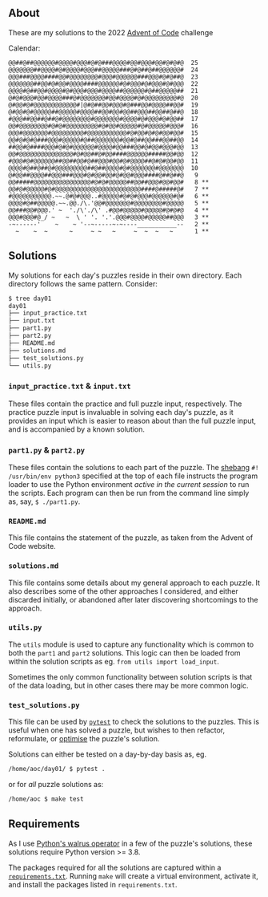 ## About

These are my solutions to the 2022 [Advent of
Code](https://adventofcode.com/2022) challenge

Calendar:
```
@@##@##@@@@@@#@@@@#@@@#@#@###@@@@#@@#@@@#@@#@#@#@  25
@@@@@@@##@@@@#@#@@@@#@@@##@@@@@###@#@##@##@@@@@@#  24
@@@###@@@@####@@#@@@@@@@@#@@@#@@@@@@###@@@#@#@##@  23
@@@@@@@##@@#@#@@#@@@@####@@@@@@#@#@@@#@#@@@#@#@@@  22
@@@@#@##@@#@@@@#@#@@@#@@@#@@@@##@@@@@@#@##@@@@@##  21
@#@#@@@#@@#@@@@###@#@@@@@@@#@@#@@@@#@#@@@@@@@@@#@  20
@#@@#@#@@@@@@@@@@@@#|@#@##@@#@@@#@###@@#@@@@##@@#  19
@#@@#@#@@@@@##@@@@@#@@@@##@@#@@#@@##@@@##@@##@##@  18
#@@@##@@##@##@#@@@@@@@@#@@@@@@@#@@@@#@#@@@#@#@@##  17
@@#@@@@@@@@#@#@#@@@@@@@@@#@#@@#@@@@@#@#@@@@@#@@@#  16
@@@#@@@@@@@#@@@@@@@@@#@@@@@@@@@@@#@#@@#@#@#@@#@@#  15
@@#@#@#@###@@@#@@@@@#@##@@@@@@@#@@#@##@@###@@##@@  14
##@@#@####@@@#@#@#@@@@@@#@@@@#@@###@@#@#@@#@@@#@@  13
@@#@@@@@@@@@@@@@@@#@#@@##@#@@####@@@@@@#####@@#@@  12
#@@@#@#@@@@@@##@@##@@#@##@@@#@@#@#@@@@##@#@#@@#@@  11
@@@@#@##@##@#@@@@@@@@@##@##@@@@#@#@@@@@@@#@@@@@@@  10
@#@@##@@@@##@@@###@@@#@#@@#@@#@#@@#@@@####@##@##@   9
@@#####@@@@@@@@@@@@@@@@#@#@#@@@@@##@@##@@@#@@#@@#   8 **
@@#@#@@@@@#@#@@@@@@@@@@@@@@@@@@@@@@@@####@#####@#   7 **
#@@@@@@@@@@@.~~.@#@#@@@..#@@@@@#@#@#@@@#@@@@@@#@#   6 **
@@@@#@##@@@@@.~~.@@./\.'@@#@@@@@@@#@@@@@@@@#@@@@@   5 **
@@###@@#@@@.' ~  './\'./\' .#@@#@@@@@#@@@@@#@#@#@   4 **
@@@#@@@#@_/ ~   ~  \ ' '. '.'.@@@#@@@@#@@@@@##@@@   3 **
-~------'    ~    ~ '--~-----~-~----___________--   2 **
  ~    ~  ~      ~     ~ ~   ~     ~  ~  ~   ~      1 **
```

## Solutions

My solutions for each day's puzzles reside in their own directory. Each
directory follows the same pattern. Consider:

```sh
$ tree day01
day01
├── input_practice.txt
├── input.txt
├── part1.py
├── part2.py
├── README.md
├── solutions.md
├── test_solutions.py
└── utils.py
```

### `input_practice.txt` & `input.txt`

These files contain the practice and full puzzle input, respectively. The
practice puzzle input is invaluable in solving each day's puzzle, as it
provides an input which is easier to reason about than the full puzzle input,
and is accompanied by a known solution.

### `part1.py` & `part2.py`

These files contain the solutions to each part of the puzzle. The
[shebang](https://en.wikipedia.org/wiki/Shebang_(Unix)) `#! /usr/bin/env
python3` specified at the top of each file instructs the program loader to use
the Python environment _active in the current session_ to run the scripts. Each
program can then be run from the command line simply as, say, `$ ./part1.py`.

### `README.md`

This file contains the statement of the puzzle, as taken from the Advent of
Code website.

### `solutions.md`

This file contains some details about my general approach to each puzzle. It
also describes some of the other approaches I considered, and either discarded
initially, or abandoned after later discovering shortcomings to the approach.

### `utils.py`

The `utils` module is used to capture any functionality which is common to both
the `part1` and `part2` solutions. This logic can then be loaded from within
the solution scripts as eg. `from utils import load_input`.

Sometimes the only common functionality between solution scripts is that of
the data loading, but in other cases there may be more common logic.

### `test_solutions.py`

This file can be used by [`pytest`](https://docs.pytest.org/en/7.2.x/) to check
the solutions to the puzzles. This is useful when one has solved a puzzle, but
wishes to then refactor, reformulate, or
[optimise](https://wiki.c2.com/?PrematureOptimization) the puzzle's solution.

Solutions can either be tested on a day-by-day basis as, eg.
```sh
/home/aoc/day01/ $ pytest .
```
or for _all_ puzzle solutions as:
```sh
/home/aoc $ make test
```

## Requirements

As I use [Python's walrus
operator](https://docs.python.org/3/whatsnew/3.8.html#assignment-expressions)
in a few of the puzzle's solutions, these solutions require Python version >=
3.8.

The packages required for all the solutions are captured within a
[`requirements.txt`](./requirements.txt). Running `make` will create a virtual
environment, activate it, and install the packages listed in `requirements.txt`.
